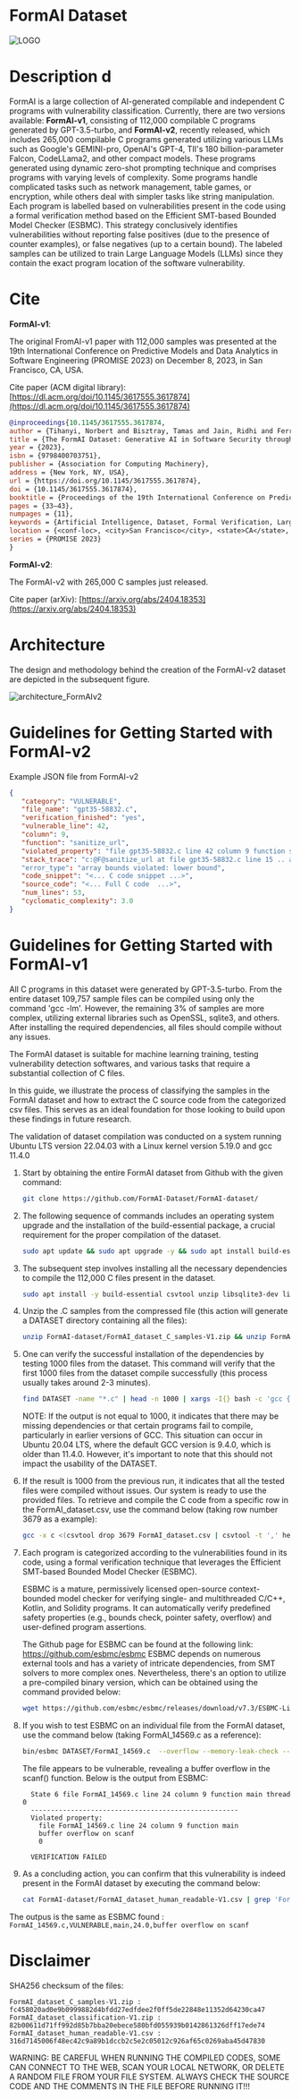 # FormAI Dataset

![LOGO](https://github.com/FormAI-Dataset/FormAI-dataset/assets/138256298/3b730b10-2681-472f-aeb7-3e97a7cfa61a)

# Description d

FormAI is a large collection of AI-generated compilable and independent C programs with vulnerability classification. Currently, there are two versions available: **FormAI-v1**, consisting of 112,000 compilable C programs generated by GPT-3.5-turbo, and **FormAI-v2**, recently released, which includes 265,000 compilable C programs generated utilizing various LLMs such as Google's GEMINI-pro, OpenAI's GPT-4, TII's 180 billion-parameter Falcon, CodeLLama2, and other compact models. These programs generated  using dynamic zero-shot prompting technique and comprises programs with varying levels of complexity. Some programs handle complicated tasks such as network management, table games, or encryption, while others deal with simpler tasks like string manipulation. Each program is labelled based on vulnerabilities present in the code using a formal verification method based on the Efficient SMT-based Bounded Model Checker (ESBMC). This strategy conclusively identifies vulnerabilities without reporting false positives (due to the presence of counter examples), or false negatives (up to a certain bound). The labeled samples can be utilized to train Large Language Models (LLMs) since they contain the exact program location of the software vulnerability.

# Cite

**FormAI-v1**:

The original FromAI-v1 paper with 112,000 samples was presented at the 19th International Conference on Predictive Models and Data Analytics in Software Engineering (PROMISE 2023) on December 8, 2023, in San Francisco, CA, USA.

Cite paper (ACM digital library): [https://dl.acm.org/doi/10.1145/3617555.3617874](https://dl.acm.org/doi/10.1145/3617555.3617874)


   ```bibtex
@inproceedings{10.1145/3617555.3617874,
author = {Tihanyi, Norbert and Bisztray, Tamas and Jain, Ridhi and Ferrag, Mohamed Amine and Cordeiro, Lucas C. and Mavroeidis, Vasileios},
title = {The FormAI Dataset: Generative AI in Software Security through the Lens of Formal Verification},
year = {2023},
isbn = {9798400703751},
publisher = {Association for Computing Machinery},
address = {New York, NY, USA},
url = {https://doi.org/10.1145/3617555.3617874},
doi = {10.1145/3617555.3617874},
booktitle = {Proceedings of the 19th International Conference on Predictive Models and Data Analytics in Software Engineering},
pages = {33–43},
numpages = {11},
keywords = {Artificial Intelligence, Dataset, Formal Verification, Large Language Models, Software Security, Vulnerability Classification},
location = {<conf-loc>, <city>San Francisco</city>, <state>CA</state>, <country>USA</country>, </conf-loc>},
series = {PROMISE 2023}
}
   ```

**FormAI-v2**:

The FormAI-v2 with 265,000 C samples just released. 

Cite paper (arXiv): [https://arxiv.org/abs/2404.18353](https://arxiv.org/abs/2404.18353)



# Architecture

The design and methodology behind the creation of the FormAI-v2 dataset are depicted in the subsequent figure.


![architecture_FormAIv2](https://github.com/FormAI-Dataset/FormAI-dataset/assets/138256298/0d3348c2-890e-4f8a-be7d-cc061e9aad1b)











# Guidelines for Getting Started with FormAI-v2





Example JSON file from FormAI-v2

 ```JSON
{
    "category": "VULNERABLE",
    "file_name": "gpt35-58832.c",
    "verification_finished": "yes",
    "vulnerable_line": 42,
    "column": 9,
    "function": "sanitize_url",
    "violated_property": "file gpt35-58832.c line 42 column 9 function sanitize_url",
    "stack_trace": "c:@F@sanitize_url at file gpt35-58832.c line 15 .. array bounds violated ..."
    "error_type": "array bounds violated: lower bound",
    "code_snippet": "<... C code snippet ...>",
    "source_code": "<... Full C code  ...>",
    "num_lines": 53,
    "cyclomatic_complexity": 3.0
}
 ```


# Guidelines for Getting Started with FormAI-v1
All C programs in this dataset were generated by GPT-3.5-turbo. From the entire dataset 109,757 sample files can be compiled using only the command 'gcc -lm'. However, the remaining 3% of samples are more complex, utilizing external libraries such as OpenSSL, sqlite3, and others. After installing the required dependencies, all files should compile without any issues.

The FormAI dataset is suitable for machine learning training, testing vulnerability detection softwares, and various tasks that require a substantial collection of C files. 

In this guide, we illustrate the process of classifying the samples in the FormAI dataset and how to extract the C source code from the categorized csv files. This serves as an ideal foundation for those looking to build upon these findings in future research.

The validation of dataset compilation was conducted on a system running Ubuntu LTS version 22.04.03 with a Linux kernel version 5.19.0 and gcc 11.4.0

1. Start by obtaining the entire FormAI dataset from Github with the given command:

   ```bash
   git clone https://github.com/FormAI-Dataset/FormAI-dataset/
   ```

2. The following sequence of commands includes an operating system upgrade and the installation of the build-essential package, a crucial requirement for the proper compilation of the dataset. 

   ```bash
   sudo apt update && sudo apt upgrade -y && sudo apt install build-essential -y
   ```
3. The subsequent step involves installing all the necessary dependencies to compile the 112,000 C files present in the dataset.

   ```bash
   sudo apt install -y build-essential csvtool unzip libsqlite3-dev libssl-dev libmysqlclient-dev libpq-dev libportaudio2 portaudio19-dev libpcap-dev libqrencode-dev libsdl2-dev freeglut3-dev libcurl4-openssl-dev
   ```
 
4. Unzip the .C samples from the compressed file (this action will generate a DATASET directory containing all the files):

   ```bash
   unzip FormAI-dataset/FormAI_dataset_C_samples-V1.zip && unzip FormAI-dataset/FormAI_dataset_classification-V1.zip
   ```

5. One can verify the successful installation of the dependencies by testing 1000 files from the dataset. This command will verify that the first 1000 files from the dataset compile successfully (this process usually takes around 2-3 minutes). 

   ```bash
   find DATASET -name "*.c" | head -n 1000 | xargs -I{} bash -c 'gcc {} -w -lcrypto -pthread -lsqlite3 -lmysqlclient -lpq -lssl -lportaudio -lpcap -lqrencode -lSDL2 -lglut -lGLU -lGL -lcurl -lm &>/dev/null &&  echo {}' | wc -l
   ```
   NOTE: If the output is not equal to 1000, it indicates that there may be missing dependencies or that certain programs fail to compile, particularly in earlier versions of GCC. This situation can occur in Ubuntu 20.04 LTS, where the default GCC version is 9.4.0, which is older than 11.4.0. However, it's important to note that this should not impact the usability of the DATASET.

6. If the result is 1000 from the previous run, it indicates that all the tested files were compiled without issues. Our system is ready to use the provided files. To retrieve and compile the C code from a specific row in the FormAI_dataset.csv, use the command below (taking row number 3679 as a example):

   ```bash
   gcc -x c <(csvtool drop 3679 FormAI_dataset.csv | csvtool -t ',' head 1 - | csvtool -t ',' col 3 - | sed 's/^"//; s/"$//' | sed 's/""/"/g') -lcrypto -pthread -lsqlite3 -lmysqlclient -lpq -lssl -lportaudio -lpcap -lqrencode -lSDL2 -lglut -lGLU -lGL -lcurl -lm -o output
   ```

7. Each program is categorized according to the vulnerabilities found in its code, using a formal verification technique that leverages the Efficient SMT-based Bounded Model Checker (ESBMC).

   ESBMC is a mature, permissively licensed open-source context-bounded model checker for verifying single- and multithreaded C/C++, Kotlin, and Solidity programs. It can automatically verify predefined safety properties (e.g., bounds check, pointer safety, overflow) and user-defined program assertions.

   The Github page for ESBMC can be found at the following link: https://github.com/esbmc/esbmc
   ESBMC depends on numerous external tools and has a variety of intricate dependencies, from SMT solvers to more complex ones. Nevertheless, there's an option to utilize a pre-compiled binary version, which can be obtained using the command provided below:

   ```bash
   wget https://github.com/esbmc/esbmc/releases/download/v7.3/ESBMC-Linux.zip && unzip ESBMC-Linux.zip && rm ESBMC-Linux.zip && chmod 777 bin/esbmc
   ```
8. If you wish to test ESBMC on an individual file from the FormAI dataset, use the command below (taking FormAI_14569.c as a reference):

   ```bash
   bin/esbmc DATASET/FormAI_14569.c  --overflow --memory-leak-check --timeout 30 --unwind 1 --multi-property --no-unwinding-assertions

   ```
   The file appears to be vulnerable, revealing a buffer overflow in the scanf() function. Below is the output from ESBMC:

    ```
      State 6 file FormAI_14569.c line 24 column 9 function main thread 0
      ----------------------------------------------------
      Violated property:
        file FormAI_14569.c line 24 column 9 function main
        buffer overflow on scanf
        0
   
      VERIFICATION FAILED
   ```

9. As a concluding action, you can confirm that this vulnerability is indeed present in the FormAI dataset by executing the command below:

   ```bash
   cat FormAI-dataset/FormAI_dataset_human_readable-V1.csv | grep 'FormAI_14569.c'
   ```
The outpus is the same as ESBMC found :  `FormAI_14569.c,VULNERABLE,main,24.0,buffer overflow on scanf`


 # Disclaimer 

   
SHA256 checksum of the files:

`FormAI_dataset_C_samples-V1.zip : fc458020ad0e9b0999882d4bfdd27edfdee2f0ff5de22848e11352d64230ca47`
`FormAI_dataset_classification-V1.zip : 82b00611d71ff992d85b7bba20ebece580bfd055939b0142861326dff17ede74`
`FormAI_dataset_human_readable-V1.csv : 316d7145006f48ec42c9a89b1dccb2c5e2c05012c926af65c0269aba45d47830`

WARNING: BE CAREFUL WHEN RUNNING THE COMPILED CODES, SOME CAN CONNECT TO THE WEB, SCAN YOUR LOCAL NETWORK, OR DELETE A RANDOM FILE FROM YOUR FILE SYSTEM. ALWAYS CHECK THE SOURCE CODE AND THE COMMENTS IN THE FILE BEFORE RUNNING IT!!!
